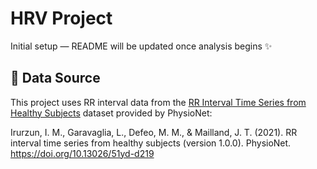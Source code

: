 # HRV Project

Initial setup — README will be updated once analysis begins ✨

## 📄 Data Source

This project uses RR interval data from the [RR Interval Time Series from Healthy Subjects](https://physionet.org/content/rr-interval-healthy-subjects/1.0.0/) dataset provided by PhysioNet:

Irurzun, I. M., Garavaglia, L., Defeo, M. M., & Mailland, J. T. (2021). RR interval time series from healthy subjects (version 1.0.0). PhysioNet. https://doi.org/10.13026/51yd-d219

